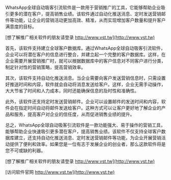 WhatsApp全球自动吸客引流软件是一款用于营销推广的工具，它能够帮助企业吸引更多的潜在客户，提高销售业绩。该软件通过自动化推送消息、定时发送营销邮件等功能，让企业的营销活动更加高效、精准，从而实现增加客户数量和提升客户满意度的目标。

[想了解推广相关软件的朋友请登录 http://www.vst.tw](http://www.vst.tw)

首先，该软件支持建立全球客户数据库。通过WhatsApp全球自动吸客引流软件，企业可以将潜在客户的信息进行整合，并建立起一个完整的客户数据库。这样，在企业需要开展营销推广时，就可以根据数据库中的客户信息对不同客户进行分类，制定针对性的营销策略，提高营销效率。

其次，该软件支持自动化推送消息。当企业需要向客户发送营销信息时，只需设置好推送时间和内容，软件就会自动将消息发送给客户。这样，企业无需手动操作，大大节省了时间和人力成本，同时还能确保信息的及时性和准确性。

此外，该软件还支持定时发送营销邮件。企业可以设置邮件的发送时间和内容，软件会在指定时间自动将邮件发送给客户。这种方式可以让客户更好地了解企业的产品和服务，提高客户对企业的信任度，从而促进销售业绩的提升。

总之，WhatsApp全球自动吸客引流软件是一款功能强大、易于操作的营销工具，能够帮助企业快速吸引更多潜在客户，提高销售业绩。该软件不仅支持全球客户数据库建立，还支持自动化推送消息、定时发送营销邮件等功能，为企业开展营销活动提供了便利和效率。如果您是一位有志于发展企业的创业者，那么这款软件将是您不可或缺的利器。

[想了解推广相关软件的朋友请登录 http://www.vst.tw](http://www.vst.tw)


[访问软件官网 http://www.vst.tw](http://www.vst.tw)

